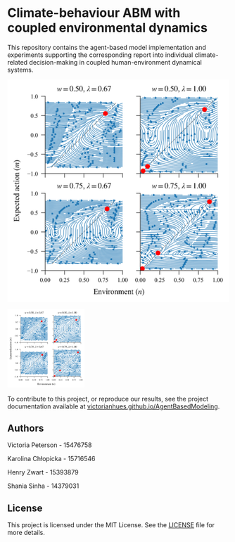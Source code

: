 # Climate-behaviour ABM with coupled environmental dynamics

This repository contains the agent-based model implementation and experiments supporting the corresponding
report into individual climate-related decision-making in coupled human-environment dynamical systems.

![test](docs/source/phase_portraits.png)

<img src="docs/source/phase_portraits.png" width="35%" />


To contribute to this project, or reproduce our results, see the project documentation available at 
[victorianhues.github.io/AgentBasedModeling](https://victorianhues.github.io/AgentBasedModeling/).



## Authors

Victoria Peterson - 15476758

Karolina Chłopicka - 15716546

Henry Zwart - 15393879

Shania Sinha - 14379031


## License

This project is licensed under the MIT License. See the [LICENSE](LICENSE) file for more details.
